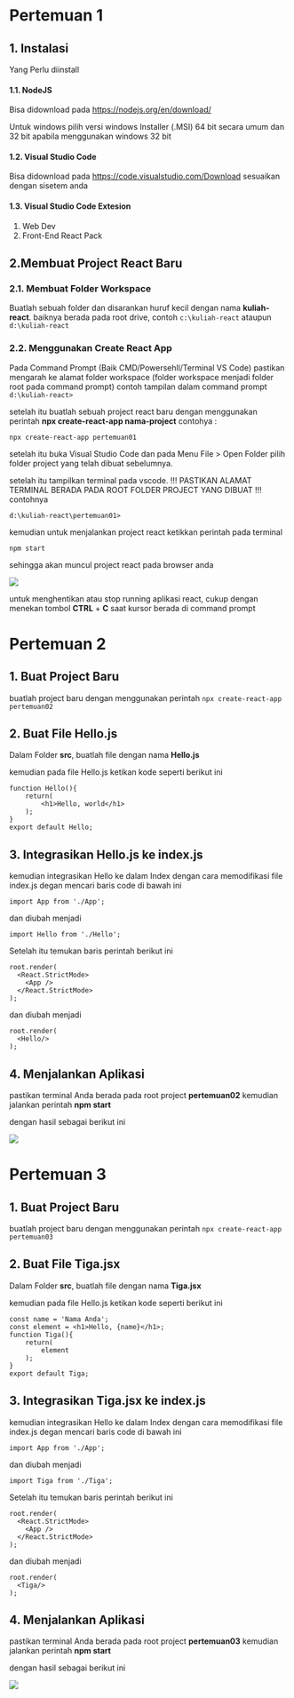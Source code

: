 # Pertemuan 1

## 1. Instalasi

Yang Perlu diinstall

#### 1.1. NodeJS

Bisa didownload pada https://nodejs.org/en/download/

Untuk windows pilih versi windows Installer (.MSI) 64 bit secara umum dan 32 bit apabila menggunakan windows 32 bit

#### 1.2. Visual Studio Code

Bisa didownload pada https://code.visualstudio.com/Download sesuaikan dengan sisetem anda

#### 1.3. Visual Studio Code Extesion

1. Web Dev
2. Front-End React Pack

## 2.Membuat Project React Baru

### 2.1. Membuat Folder Workspace

Buatlah sebuah folder dan disarankan huruf kecil dengan nama **kuliah-react**. baiknya berada pada root drive, contoh `c:\kuliah-react` ataupun `d:\kuliah-react`

### 2.2. Menggunakan Create React App

Pada Command Prompt (Baik CMD/Powersehll/Terminal VS Code) pastikan mengarah ke alamat folder workspace (folder workspace menjadi folder root pada command prompt) contoh tampilan dalam command prompt `d:\kuliah-react>`

setelah itu buatlah sebuah project react baru dengan menggunakan perintah **npx create-react-app nama-project** contohya :

`npx create-react-app pertemuan01`

setelah itu buka Visual Studio Code dan pada Menu File > Open Folder pilih folder project yang telah dibuat sebelumnya.

setelah itu tampilkan terminal pada vscode. !!! PASTIKAN ALAMAT TERMINAL BERADA PADA ROOT FOLDER PROJECT YANG DIBUAT !!! contohnya

`d:\kuliah-react\pertemuan01>`

kemudian untuk menjalankan project react ketikkan perintah pada terminal

`npm start`

sehingga akan muncul project react pada browser anda

![](assets/20230304_142520_01-1.png)

untuk menghentikan atau stop running aplikasi react, cukup dengan menekan tombol **CTRL** + **C** saat kursor berada di command prompt

# Pertemuan 2

## 1. Buat Project Baru

buatlah project baru dengan menggunakan perintah `npx create-react-app pertemuan02`

## 2. Buat File Hello.js

Dalam Folder **src**, buatlah file dengan nama **Hello.js**

kemudian pada file Hello.js ketikan kode seperti berikut ini

```
function Hello(){
    return(
        <h1>Hello, world</h1>
    );
}
export default Hello;
```

## 3. Integrasikan Hello.js ke index.js

kemudian integrasikan Hello ke dalam Index dengan cara memodifikasi file index.js degan mencari baris code di bawah ini

```
import App from './App';
```

dan diubah menjadi

```
import Hello from './Hello';
```

Setelah itu temukan baris perintah berikut ini

```
root.render(
  <React.StrictMode>
    <App />
  </React.StrictMode>
);
```

dan diubah menjadi

```
root.render(
  <Hello/>
);
```

## 4. Menjalankan Aplikasi

pastikan terminal Anda berada pada root project **pertemuan02** kemudian jalankan perintah **npm start**

dengan hasil sebagai berikut ini

![](assets/20230307_231357_02_1.png)

# Pertemuan 3

## 1. Buat Project Baru

buatlah project baru dengan menggunakan perintah `npx create-react-app pertemuan03`

## 2. Buat File Tiga.jsx

Dalam Folder **src**, buatlah file dengan nama **Tiga.jsx**

kemudian pada file Hello.js ketikan kode seperti berikut ini

```
const name = 'Nama Anda';
const element = <h1>Hello, {name}</h1>;
function Tiga(){
    return(
        element
    );
}
export default Tiga;
```

## 3. Integrasikan Tiga.jsx ke index.js

kemudian integrasikan Hello ke dalam Index dengan cara memodifikasi file index.js degan mencari baris code di bawah ini

```
import App from './App';
```

dan diubah menjadi

```
import Tiga from './Tiga';
```

Setelah itu temukan baris perintah berikut ini

```
root.render(
  <React.StrictMode>
    <App />
  </React.StrictMode>
);
```

dan diubah menjadi

```
root.render(
  <Tiga/>
);
```

## 4. Menjalankan Aplikasi

pastikan terminal Anda berada pada root project **pertemuan03** kemudian jalankan perintah **npm start**

dengan hasil sebagai berikut ini

![](assets/20230307_232627_03_01.png)
